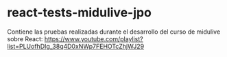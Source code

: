 # react-tests-midulive-jpo
Contiene las pruebas realizadas durante el desarrollo del curso de midulive sobre React: https://www.youtube.com/playlist?list=PLUofhDIg_38q4D0xNWp7FEHOTcZhjWJ29

